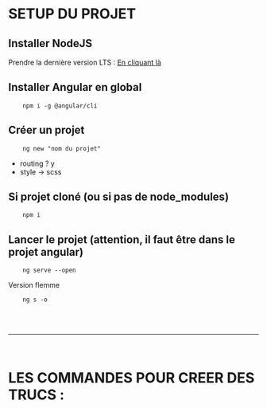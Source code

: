 # SETUP DU PROJET
## Installer NodeJS
Prendre la dernière version LTS : <a href="https://nodejs.org/en">En cliquant là</a>

## Installer Angular en global
```
    npm i -g @angular/cli
```
## Créer un projet
```
    ng new "nom du projet"
```
* routing ? y
* style -> scss
## Si projet cloné (ou si pas de node_modules)
```
    npm i
```
## Lancer le projet (attention, il faut être dans le projet angular)
```
    ng serve --open
```
Version flemme
```
    ng s -o
```
<br/>
<br/>
<hr/>
<br/>

# LES COMMANDES POUR CREER DES TRUCS :
